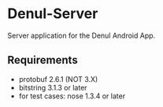 Denul-Server
============

Server application for the Denul Android App.

## Requirements
- protobuf 2.6.1 (NOT 3.X)
- bitstring 3.1.3 or later
- for test cases: nose 1.3.4 or later
